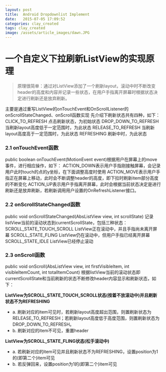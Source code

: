 ```yaml
---
layout: post
title:  Android Dropdownlist Implement
date:   2015-07-05 17:09:52
categories: clay_created
tags: clay_created
image: /assets/article_images/dawn.JPG
---
```


# 一个自定义下拉刷新ListView的实现原理   

> 原理很简单：通过对ListView添加了一个刷新layout，滚动中时不断改变header的高度和内容并记录一些状态，在用户手指离开屏幕时根据状态决定进行刷新还是放弃刷新。

主要是通过重写ListView的onTouchEvent和OnScrollListener的onScrollStateChanged、onScroll函数实现
先介绍下刷新状态共有四种，如下：
CLICK_TO_REFRESH 点击刷新状态，为初始状态
DROP_DOWN_TO_REFRESH 当刷新layout高度低于一定范围时，为此状态
RELEASE_TO_REFRESH 当刷新layout高度高于一定范围时，为此状态
REFRESHING 刷新中时，为此状态
 
### 2.1 onTouchEvent函数
public boolean onTouchEvent(MotionEvent event)根据用户在屏幕上的move事件，进行相应操作，如下：
ACTION_DOWN表示用户手指刚接触屏幕，会记录用户此时touch的点的y坐标，在下面调整高度时使用
ACTION_MOVE表示用户手指正在屏幕上移动，此时会不断调整header的高度，即下拉时刷新item部分高度的不断变化
ACTION_UP表示用户手指离开屏幕，此时会根据当前状态决定是进行刷新还是放弃刷新，若刷新调用用户设置的OnRefreshListener接口。
 
### 2.2 onScrollStateChanged函数
public void onScrollStateChanged(AbsListView view, int scrollState)
记录listView当前的滚动状态到currentScrollState，包括三种状态：
SCROLL_STATE_TOUCH_SCROLL ListView正在滚动中，并且手指尚未离开屏幕
SCROLL_STATE_FLING ListView仍在滚动中，但用户手指已经离开屏幕
SCROLL_STATE_IDLE ListView已经停止滚动
 
### 2.3 onScroll函数
public void onScroll(AbsListView view, int firstVisibleItem, int visibleItemCount, int totalItemCount)
根据listView当前的滚动状态即currentScrollState和当前刷新的状态不断修改header内容显示和刷新状态，如下：

**ListView为SCROLL_STATE_TOUCH_SCROLL状态(按着不放滚动中)并且刷新状态不为REFRESHING**  
- a. 刷新对应的item可见时，若刷新layout高度超出范围，则置刷新状态为RELEASE_TO_REFRESH；若刷新layout高度低于高度范围，则置刷新状态为DROP_DOWN_TO_REFRESH。
- b. 刷新对应的item不可见，重置header
 
**ListView为SCROLL_STATE_FLING状态(松手滚动中)**  

- a. 若刷新对应的item可见并且刷新状态不为REFRESHING，设置position为1的(即第二个)item可见
- b. 若反弹回来，设置position为1的(即第二个)item可见